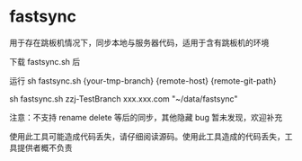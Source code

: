 # fastsync
用于存在跳板机情况下，同步本地与服务器代码，适用于含有跳板机的环境

下载 fastsync.sh 后

运行 sh fastsync.sh {your-tmp-branch} {remote-host} {remote-git-path}

sh fastsync.sh zzj-TestBranch xxx.xxx.com "~\/data\/fastsync"

注意：不支持 rename delete 等后的同步，其他隐藏 bug 暂未发现，欢迎补充

使用此工具可能造成代码丢失，请仔细阅读源码。使用此工具造成的代码丢失，工具提供者概不负责
